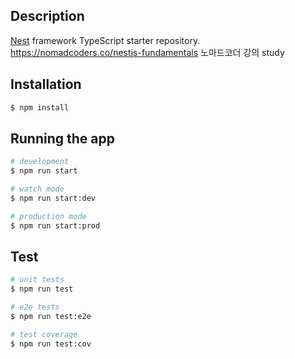 ## Description

[Nest](https://github.com/nestjs/nest) framework TypeScript starter repository.
https://nomadcoders.co/nestjs-fundamentals 노마드코더 강의 study


## Installation

```bash
$ npm install
```

## Running the app

```bash
# development
$ npm run start

# watch mode
$ npm run start:dev

# production mode
$ npm run start:prod
```

## Test

```bash
# unit tests
$ npm run test

# e2e tests
$ npm run test:e2e

# test coverage
$ npm run test:cov
```
